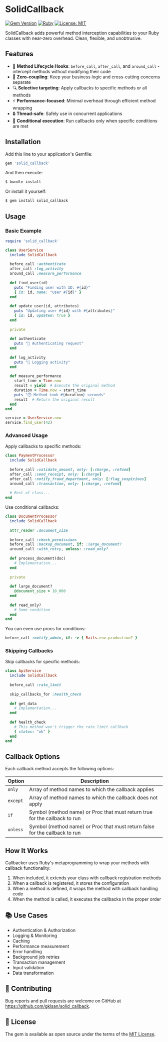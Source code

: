 # SolidCallback

[![Gem Version](https://badge.fury.io/rb/solid_callback.svg)](https://badge.fury.io/rb/solid_callback)
[![Ruby](https://github.com/gklsan/solid_callback/actions/workflows/ruby.yml/badge.svg)](https://github.com/gklsan/solid_callback/actions/workflows/ruby.yml)
[![License: MIT](https://img.shields.io/badge/License-MIT-yellow.svg)](https://opensource.org/licenses/MIT)

SolidCallback adds powerful method interception capabilities to your Ruby classes with near-zero overhead. Clean, flexible, and unobtrusive.

## Features

- 🔄 **Method Lifecycle Hooks**: `before_call`, `after_call`, and `around_call` - intercept methods without modifying their code
- 🧩 **Zero-coupling**: Keep your business logic and cross-cutting concerns separate
- 🔍 **Selective targeting**: Apply callbacks to specific methods or all methods
- ⚡ **Performance-focused**: Minimal overhead through efficient method wrapping
- 🔒 **Thread-safe**: Safely use in concurrent applications
- 📝 **Conditional execution**: Run callbacks only when specific conditions are met

## Installation

Add this line to your application's Gemfile:

```ruby
gem 'solid_callback'
```

And then execute:

```bash
$ bundle install
```

Or install it yourself:

```bash
$ gem install solid_callback
```

## Usage

### Basic Example

```ruby
require 'solid_callback'

class UserService
  include SolidCallback
  
  before_call :authenticate
  after_call :log_activity
  around_call :measure_performance
  
  def find_user(id)
    puts "Finding user with ID: #{id}"
    { id: id, name: "User #{id}" }
  end
  
  def update_user(id, attributes)
    puts "Updating user #{id} with #{attributes}"
    { id: id, updated: true }
  end
  
  private
  
  def authenticate
    puts "🔐 Authenticating request"
  end
  
  def log_activity
    puts "📝 Logging activity"
  end
  
  def measure_performance
    start_time = Time.now
    result = yield  # Execute the original method
    duration = Time.now - start_time
    puts "⏱️ Method took #{duration} seconds"
    result  # Return the original result
  end
end

service = UserService.new
service.find_user(42)
```

### Advanced Usage

Apply callbacks to specific methods:

```ruby
class PaymentProcessor
  include SolidCallback
  
  before_call :validate_amount, only: [:charge, :refund]
  after_call :send_receipt, only: [:charge]
  after_call :notify_fraud_department, only: [:flag_suspicious]
  around_call :transaction, only: [:charge, :refund]
  
  # Rest of class...
end
```

Use conditional callbacks:

```ruby
class DocumentProcessor
  include SolidCallback
  
  attr_reader :document_size
  
  before_call :check_permissions
  before_call :backup_document, if: :large_document?
  around_call :with_retry, unless: :read_only?
  
  def process_document(doc)
    # Implementation...
  end
  
  private
  
  def large_document?
    @document_size > 10_000
  end
  
  def read_only?
    # Some condition
  end
end
```

You can even use procs for conditions:

```ruby
before_call :notify_admin, if: -> { Rails.env.production? }
```

### Skipping Callbacks

Skip callbacks for specific methods:

```ruby
class ApiService
  include SolidCallback
  
  before_call :rate_limit
  
  skip_callbacks_for :health_check
  
  def get_data
    # Implementation...
  end
  
  def health_check
    # This method won't trigger the rate_limit callback
    { status: "ok" }
  end
end
```

## Callback Options

Each callback method accepts the following options:

| Option | Description |
|--------|-------------|
| `only` | Array of method names to which the callback applies |
| `except` | Array of method names to which the callback does not apply |
| `if` | Symbol (method name) or Proc that must return true for the callback to run |
| `unless` | Symbol (method name) or Proc that must return false for the callback to run |

## How It Works

Callbacker uses Ruby's metaprogramming to wrap your methods with callback functionality:

1. When included, it extends your class with callback registration methods
2. When a callback is registered, it stores the configuration
3. When a method is defined, it wraps the method with callback handling code
4. When the method is called, it executes the callbacks in the proper order

## 📚 Use Cases

- Authentication & Authorization
- Logging & Monitoring
- Caching
- Performance measurement
- Error handling
- Background job retries
- Transaction management
- Input validation
- Data transformation

## 🤝 Contributing

Bug reports and pull requests are welcome on GitHub at https://github.com/gklsan/solid_callback.

## 📄 License

The gem is available as open source under the terms of the [MIT License](https://opensource.org/licenses/MIT).
